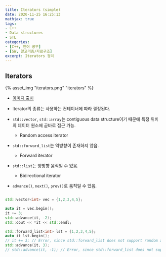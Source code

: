 ```yaml
---
title: Iterators (simple)
date: 2020-11-25 16:25:13
mathjax: true
tags: 
- C++
- Data structures
- STL
categories: 
- [C++, 언어 공부]
- [SW, 알고리즘/자료구조]
excerpt: Iterators 정리
---
```


## Iterators

{% asset_img "iterators.png" "iterators" %}
- [이미지 출처](https://www.cplusplus.com/reference/iterator/)


- Iterator의 종류는 사용하는 컨테이너에 따라 결정된다.
- `std::vector`, `std::array`는 contiguous data structure이기 때문에 특정 위치의 데이터 원소에 곧바로 접근 가능.
  - Random access iterator
- `std::forward_list`는 역방향이 존재하지 않음.
  - Forward iterator
- `std::list`는 양방향 움직일 수 있음.
  - Bidirectional iterator
- `advance()`, `next()`, `prev()`로 움직일 수 있음.

```cpp

std::vector<int> vec = {1,2,3,4,5};

auto it = vec.begin();
it += 3;
std::advance(it, -2);
std::cout << *it << std::endl;

std::forward_list<int> lst = {1,2,3,4,5};
auto it lst.begin();
// it += 3; // Error, since std::forward_list does not support random access
std::advance(it, 3);
// std::advance(it, -1); // Error, since std::forward_list does not support  backward iteration

```